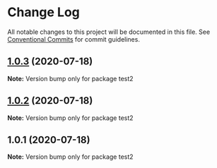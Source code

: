 # Change Log

All notable changes to this project will be documented in this file.
See [Conventional Commits](https://conventionalcommits.org) for commit guidelines.

## [1.0.3](https://github.com/soubhratra/test2/compare/v1.0.2...v1.0.3) (2020-07-18)

**Note:** Version bump only for package test2





## [1.0.2](https://github.com/soubhratra/test2/compare/v1.0.1...v1.0.2) (2020-07-18)

**Note:** Version bump only for package test2





## 1.0.1 (2020-07-18)

**Note:** Version bump only for package test2
